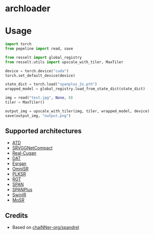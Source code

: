 # archloader

# Usage

```py
import torch
from pepeline import read, save

from resselt import global_registry
from resselt.utils import upscale_with_tiler, MaxTiler

device = torch.device("cuda")
torch.set_default_device(device)

state_dict = torch.load("spanplus_2x.pth")
wrapped_model = global_registry.load_from_state_dict(state_dict)

img = read("test.jpg", None, 0)
tiler = MaxTiler()

output_img = upscale_with_tiler(img, tiler, wrapped_model, device)
save(output_img, "output.png")
```

## Supported architectures
* [ATD](https://github.com/LabShuHangGU/Adaptive-Token-Dictionary)
* [SRVGGNetCompact](https://github.com/XPixelGroup/BasicSR/blob/master/basicsr/archs/srvgg_arch.py)
* [Real-Cugan](https://github.com/bilibili/ailab)
* [DAT](https://github.com/zhengchen1999/dat)
* [Esrgan](https://github.com/xinntao/Real-ESRGAN)
* [OmniSR](https://github.com/Francis0625/Omni-SR)
* [PLKSR](https://github.com/dslisleedh/PLKSR)
* [RGT](https://github.com/zhengchen1999/RGT)
* [SPAN](https://github.com/hongyuanyu/span)
* [SPANPlus](https://github.com/umzi2/spanplus)
* [SwinIR](https://github.com/JingyunLiang/SwinIR)
* [MoSR](https://github.com/umzi2/MoSR)

## Credits
* Based on [chaiNNer-org/spandrel](https://github.com/chaiNNer-org/spandrel)
